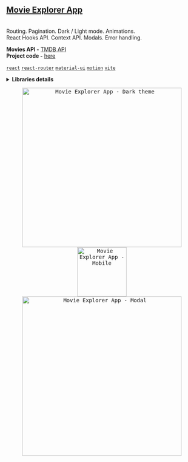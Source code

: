 ## [Movie Explorer App](https://movie-explorer-app-rust.vercel.app)

<br>Routing. Pagination. Dark / Light mode. Animations.
<br>React Hooks API. Context API. Modals. Error handling.

**Movies API -** [TMDB API](https://developer.themoviedb.org/)
<br>
**Project code -** [here](https://github.com/ihorvyshniakov/movie-explorer-app)

[`react`](https://github.com/facebook/react) [`react-router`](https://github.com/remix-run/react-router) [`material-ui`](https://github.com/mui/material-ui) [`motion`](https://github.com/motiondivision/motion) [`vite`](https://github.com/vitejs/vite) 
<br>

<details>
    <br>
    <summary><b>Libraries details</b></summary>
  
  | Library name | Description |
  | --- | --- |
  | [`react`](https://github.com/facebook/react)                                 | Framework |
  | [`react-router`](https://github.com/remix-run/react-router)                  | Routing |
  | [`material-ui`](https://github.com/mui/material-ui)                          | UI system |
  | [`motion`](https://github.com/motiondivision/motion)                         | Animations |
  | [`vite`](https://github.com/vitejs/vite)                                     | Project build tool |
</details>

<p align="center">
<kbd><img src="https://github.com/user-attachments/assets/bbb085a9-531c-41f3-b1bc-4b0711682d0a" alt="Movie Explorer App - Dark theme" width="420"/></kbd>
<kbd><img src="https://github.com/user-attachments/assets/a9131bdb-4e9f-4dfb-ae31-a8a21ec52936" alt="Movie Explorer App - Mobile" width="130"/></kbd>
<kbd><img src="https://github.com/user-attachments/assets/54eb3074-d548-404a-bb60-9f45ce2bcf65" alt="Movie Explorer App - Modal" width="420"/></kbd>
</p>

<!--
![pic-1](https://github.com/user-attachments/assets/bbb085a9-531c-41f3-b1bc-4b0711682d0a)
![pic-2](https://github.com/user-attachments/assets/f9fb8436-1072-42d3-9fba-477a51e3e301)
![pic-22](https://github.com/user-attachments/assets/0441485b-8778-4d15-ba46-e5ac1fc9e1f5)
![pic-222](https://github.com/user-attachments/assets/54eb3074-d548-404a-bb60-9f45ce2bcf65)
![pic-3](https://github.com/user-attachments/assets/a9131bdb-4e9f-4dfb-ae31-a8a21ec52936)
-->
